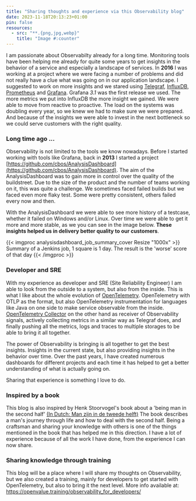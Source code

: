 ```yaml
---
title: "Sharing thoughts and experience via this Observability blog"
date: 2023-11-18T20:13:23+01:00
pin: false
resources:
  - src: "**.{png,jpg,webp}"
    title: "Image #:counter"
---
```


I am passionate about Observabilty already for a long time. Monitoring tools have been helping me already for quite some years to get insights in the behavior of a service and especially a landscape of services.
In **2016** I was working at a project where we were facing a number of problems and did not really have a clue what was going on in our application landscape. 
I suggested to work on more insights and we stared using [Telegraf](https://github.com/influxdata/telegraf), [InfluxDB](https://github.com/influxdata/influxdb), [Prometheus](https://github.com/prometheus/prometheus) and [Grafana](https://github.com/grafana/grafana). Grafana _3.1_ was the first release we used.
The more metrics we put into InfluxDB the more insight we gained. We were able to move from reactive to proactive. 
The load on the systems was doubling every year, so we knew we had to make sure we were prepared. And because of the insights we were able to invest in the next bottleneck so we could serve customers with the right quality.

### Long time ago ...
Observability is not limited to the tools we know nowadays. Before I started working with tools like Grafana, back in **2013** I started a project [https://github.com/cbos/AnalysisDashboard](https://github.com/cbos/AnalysisDashboard).
The aim of the AnalysisDashboard was to gain more in control over the quality of the buildstreet. Due to the size of the product and the number of teams working on it, this was quite a challenge. We sometimes faced failed builds but we faced even more flaky test. Some were pretty consistent, others failed every now and then.

With the AnalysisDashboard we were able to see more history of a testcase, whether it failed on Windows and/or Linux.
Over time we were able to get it more and more stable, as we you can see in the image below. **These insights helped us in delivery better quality to our customers**.

{{< imgproc analysisdashboard_job_summary_cover Resize "1000x" >}}
Summary of a Jenkins job, 1 square is 1 day. The result is the 'worse' score of that day
{{< /imgproc >}}

### Developer and SRE
With my experience as developer and SRE (Site Reliability Engineer) I am able to look from the outside to a system, but also from the inside.
This is what I like about the whole evolution of [OpenTelemetry](https://opentelemetry.io). OpenTelemetry with OTLP as the format, but also OpenTelemetry instrumentation for languages like Java on one side to make service observable from the inside.
[OpenTelemetry Collector](https://opentelemetry.io/docs/collector/) on the other hand as receiver of Observability signals, actively collecting metrics in a similar way as Telegraf does, and finally pushing all the metrics, logs and traces to multiple storages to be able to bring it all together.

The power of Observability is bringing is all together to get the best insights. Insights in the current state, but also providing insights in the behavior over time.
Over the past years, I have created numerous dashboards for different projects and each time it has helped to get a better understanding of what is actually going on.

Sharing that experience is something I love to do. 

### Inspired by a book
This blog is also inspired by Henk Stoorvogel's book about a 'being man in the second half' [(In Dutch: Man zijn in de tweede helft)](https://www.henkstoorvogel.nl/webshop/geestelijkegroei/man-zijn-in-de-tweede-helft/30)
The book describes a man's journey through life and how to deal with the second half. Being a craftsman and sharing your knowledge with others is one of the things mentioned in the book that has helped me in this direction.
I have a lot of experience because of all the work I have done, from the experience I can now share.

### Sharing knowledge through training
This blog will be a place where I will share my thoughts on Observability, but we also created a training, mainly for developers to get started with OpenTelemetry, but also to bring it the next level.
More info available at: https://openvalue.training/observability_for_developers/
